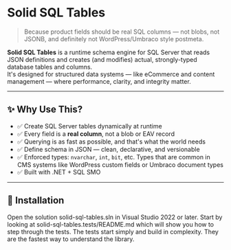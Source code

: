 # Solid SQL Tables

> Because product fields should be real SQL columns — not blobs, not JSONB, and definitely not WordPress/Umbraco style postmeta.

**Solid SQL Tables** is a runtime schema engine for SQL Server that reads JSON definitions and creates (and modifies) actual, strongly-typed database tables and columns.  
It's designed for structured data systems — like eCommerce and content management — where performance, clarity, and integrity matter.

---

## ✨ Why Use This?

- ✅ Create SQL Server tables dynamically at runtime
- ✅ Every field is a **real column**, not a blob or EAV record
- ✅ Querying is as fast as possible, and that's what the world needs
- ✅ Define schema in JSON — clean, declarative, and versionable
- ✅ Enforced types: `nvarchar`, `int`, `bit`, etc. Types that are common in CMS systems like WordPress custom fields or Umbraco document types
- ✅ Built with .NET + SQL SMO

---

## 🎯 Installation

Open the solution solid-sql-tables.sln in Visual Studio 2022 or later. Start by looking at solid-sql-tables.tests/README.md which will show you how to step through the tests. The tests start simply and build in complexity. They are the fastest way to understand the library.

